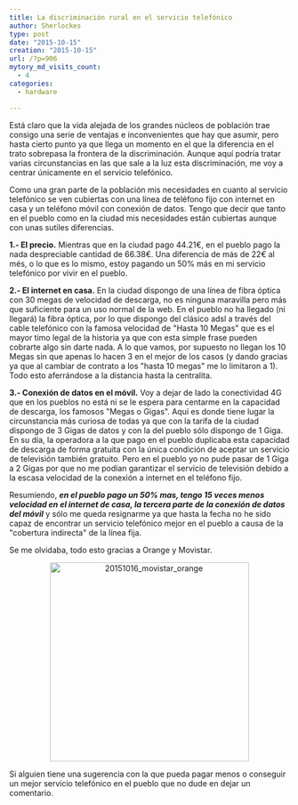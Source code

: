 ```yaml
---
title: La discriminación rural en el servicio telefónico
author: Sherlockes
type: post
date: "2015-10-15"
creation: "2015-10-15"
url: /?p=906
mytory_md_visits_count:
  - 4
categories:
  - hardware

---
```

Está claro que la vida alejada de los grandes núcleos de población trae consigo una serie de ventajas e inconvenientes que hay que asumir, pero hasta cierto punto ya que llega un momento en el que la diferencia en el trato sobrepasa la frontera de la discriminación. Aunque aquí podría tratar varias circunstancias en las que sale a la luz esta discriminación, me voy a centrar únicamente en el servicio telefónico.

Como una gran parte de la población mis necesidades en cuanto al servicio telefónico se ven cubiertas con una línea de teléfono fijo con internet en casa y un teléfono móvil con conexión de datos. Tengo que decir que tanto en el pueblo como en la ciudad mis necesidades están cubiertas aunque con unas sutiles diferencias.

**1.- El precio.** Mientras que en la ciudad pago 44.21€, en el pueblo pago la nada despreciable cantidad de 66.38€. Una diferencia de más de 22€ al més, o lo que es lo mismo, estoy pagando un 50% más en mi servicio telefónico por vivir en el pueblo.

**2.- El internet en casa.** En la ciudad dispongo de una línea de fibra óptica con 30 megas de velocidad de descarga, no es ninguna maravilla pero más que suficiente para un uso normal de la web. En el pueblo no ha llegado (ni llegará) la fibra óptica, por lo que dispongo del clásico adsl a través del cable telefónico con la famosa velocidad de "Hasta 10 Megas" que es el mayor timo legal de la historia ya que con esta simple frase pueden cobrarte algo sin darte nada. A lo que vamos, por supuesto no llegan los 10 Megas sin que apenas lo hacen 3 en el mejor de los casos (y dando gracias ya que al cambiar de contrato a los "hasta 10 megas" me lo limitaron a 1). Todo esto aferrándose a la distancia hasta la centralita.

**3.- Conexión de datos en el móvil.** Voy a dejar de lado la conectividad 4G que en los pueblos no está ni se le espera para centarme en la capacidad de descarga, los famosos "Megas o Gigas". Aquí es donde tiene lugar la circunstancia más curiosa de todas ya que con la tarifa de la ciudad dispongo de 3 Gigas de datos y con la del pueblo sólo dispongo de 1 Giga. En su día, la operadora a la que pago en el pueblo duplicaba esta capacidad de descarga de forma gratuita con la única condición de aceptar un servicio de televisión también gratuito. Pero en el pueblo yo no pude pasar de 1 Giga a 2 Gigas por que no me podían garantizar el servicio de televisión debido a la escasa velocidad de la conexión a internet en el teléfono fijo.

Resumiendo, _**en el pueblo pago un 50% mas, tengo 15 veces menos velocidad en el internet de casa, la tercera parte de la conexión de datos del móvil**_ y sólo me queda resignarme ya que hasta la fecha no he sido capaz de encontrar un servicio telefónico mejor en el pueblo a causa de la "cobertura indirecta" de la línea fija.

Se me olvidaba, todo esto gracias a Orange y Movistar.

<center>
  <img src="http://www.sherver.synology.me/sherblog/wp-content/uploads/20151016_movistar_orange.jpg" alt="20151016_movistar_orange" width="358" />
</center>

Si alguien tiene una sugerencia con la que pueda pagar menos o conseguir un mejor servicio telefónico en el pueblo que no dude en dejar un comentario.
